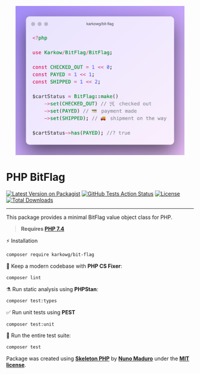 <p align="center">
    <img src="https://raw.githubusercontent.com/karkowg/bit-flag/main/docs/snippet.png" height="400" alt="BitFlag code snippet">
</p>

# PHP BitFlag

[![Latest Version on Packagist](https://img.shields.io/packagist/v/karkowg/bit-flag.svg)](https://packagist.org/packages/karkowg/bit-flag)
[![GitHub Tests Action Status](https://img.shields.io/github/workflow/status/karkowg/bit-flag/Tests/main?label=tests)](https://github.com/karkowg/bit-flag/actions?query=workflow%3Atests+branch%3Amain)
[![License](https://img.shields.io/packagist/l/karkowg/bit-flag.svg)](https://github.com/karkowg/bit-flag/blob/main/LICENSE.md)
[![Total Downloads](https://img.shields.io/packagist/dt/karkowg/bit-flag.svg)](https://packagist.org/packages/karkowg/bit-flag)

------
This package provides a minimal BitFlag value object class for PHP.

> **Requires [PHP 7.4](https://php.net/releases/)**

⚡️ Installation

```bash
composer require karkowg/bit-flag
```

🧹 Keep a modern codebase with **PHP CS Fixer**:
```bash
composer lint
```

⚗️ Run static analysis using **PHPStan**:
```bash
composer test:types
```

✅ Run unit tests using **PEST**
```bash
composer test:unit
```

🚀 Run the entire test suite:
```bash
composer test
```

Package was created using **[Skeleton PHP](https://github.com/nunomaduro/skeleton-php)** by **[Nuno Maduro](https://twitter.com/enunomaduro)** under the **[MIT license](https://opensource.org/licenses/MIT)**.
